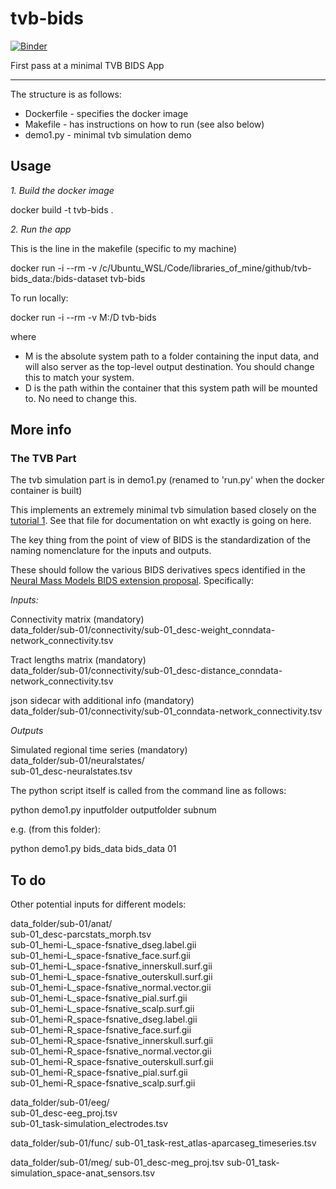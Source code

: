 # tvb-bids  


[![Binder](https://mybinder.org/badge.svg)](https://mybinder.org/v2/gh/JohnGriffiths/tvb-bids/master)  


First pass at a minimal TVB BIDS App  

---  

The structure is as follows:  

- Dockerfile - specifies the docker image  
- Makefile   - has instructions on how to run (see also below)  
- demo1.py   - minimal tvb simulation demo  


## Usage  

*1. Build the docker image*  

docker build -t tvb-bids .  


*2. Run the app*  

This is the line in the makefile (specific to my machine)  

docker run -i --rm -v /c/Ubuntu_WSL/Code/libraries_of_mine/github/tvb-bids_data:/bids-dataset tvb-bids  


To run locally:  

docker run -i --rm -v M:/D tvb-bids  

where  

- M is the absolute system path to a folder containing the input data, and will also server as the top-level output destination. You should change this to match your system.   
- D is the path within the container that this system path will be mounted to. No need to change this.   



## More info  

### The TVB Part  

The tvb simulation part is in demo1.py (renamed to 'run.py' when the docker container is built)  

This implements an extremely minimal tvb simulation based closely on the [tutorial 1](https://github.com/the-virtual-brain/tvb-documentation/blob/master/tutorials/tutorial_s1_region_simulation.ipynb). See that file for documentation on wht exactly is going on here.   

The key thing from the point of view of BIDS is the standardization of the naming nomenclature for the inputs and outputs.   

These should follow the various BIDS derivatives specs identified in the [Neural Mass Models BIDS extension proposal](https://docs.google.com/document/d/1oaBWmkrUqH28oQb1PTO-rG_kuwNX9KqAoE9i5iDh1xw/edit?ts=5ca502fe). Specifically:   


*Inputs:*  

Connectivity matrix (mandatory)  
  data_folder/sub-01/connectivity/sub-01_desc-weight_conndata-network_connectivity.tsv  

Tract lengths matrix (mandatory)  
  data_folder/sub-01/connectivity/sub-01_desc-distance_conndata-network_connectivity.tsv  

json sidecar with additional info (mandatory)  
  data_folder/sub-01/connectivity/sub-01_conndata-network_connectivity.tsv  


*Outputs*  

Simulated regional time series (mandatory)  
data_folder/sub-01/neuralstates/  
	sub-01_desc-neuralstates.tsv  


The python script itself is called from the command line as follows:  

python demo1.py inputfolder outputfolder subnum  

e.g. (from this folder):  

python demo1.py bids_data bids_data 01  







## To do  


Other potential inputs for different models:  

data_folder/sub-01/anat/  
sub-01_desc-parcstats_morph.tsv  
sub-01_hemi-L_space-fsnative_dseg.label.gii  
sub-01_hemi-L_space-fsnative_face.surf.gii  
sub-01_hemi-L_space-fsnative_innerskull.surf.gii  
sub-01_hemi-L_space-fsnative_outerskull.surf.gii  
sub-01_hemi-L_space-fsnative_normal.vector.gii  
sub-01_hemi-L_space-fsnative_pial.surf.gii  
sub-01_hemi-L_space-fsnative_scalp.surf.gii  
sub-01_hemi-R_space-fsnative_dseg.label.gii  
sub-01_hemi-R_space-fsnative_face.surf.gii  
sub-01_hemi-R_space-fsnative_innerskull.surf.gii  
sub-01_hemi-R_space-fsnative_normal.vector.gii  
sub-01_hemi-R_space-fsnative_outerskull.surf.gii  
sub-01_hemi-R_space-fsnative_pial.surf.gii  
sub-01_hemi-R_space-fsnative_scalp.surf.gii  

data_folder/sub-01/eeg/  
	sub-01_desc-eeg_proj.tsv  
	sub-01_task-simulation_electrodes.tsv  

data_folder/sub-01/func/
	sub-01_task-rest_atlas-aparcaseg_timeseries.tsv

data_folder/sub-01/meg/
	sub-01_desc-meg_proj.tsv
	sub-01_task-simulation_space-anat_sensors.tsv



